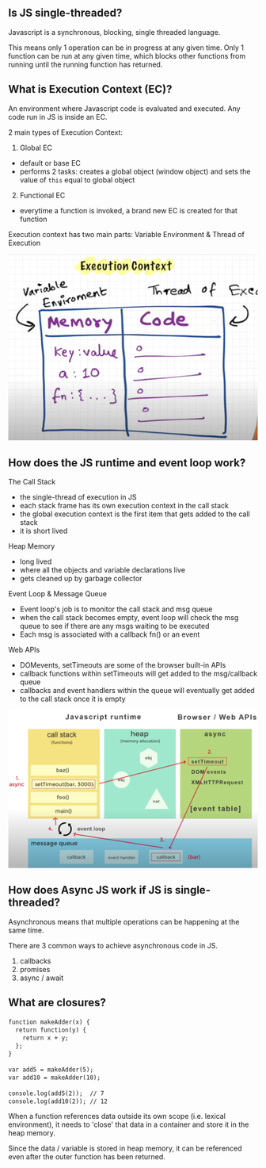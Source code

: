 ## Is JS single-threaded?

Javascript is a synchronous, blocking, single threaded language.

This means only 1 operation can be in progress at any given time. Only 1 function can be run at any given time, which blocks other functions from running until the running function has returned.

## What is Execution Context (EC)?

An environment where Javascript code is evaluated and executed. Any code run in JS is inside an EC.

2 main types of Execution Context:

1. Global EC

- default or base EC
- performs 2 tasks: creates a global object (window object) and sets the value of `this` equal to global object

2. Functional EC

- everytime a function is invoked, a brand new EC is created for that function

Execution context has two main parts: Variable Environment & Thread of Execution

![Execution Context](./assets/execution-context.png?raw=true)

## How does the JS runtime and event loop work?

The Call Stack

- the single-thread of execution in JS
- each stack frame has its own execution context in the call stack
- the global execution context is the first item that gets added to the call stack
- it is short lived

Heap Memory

- long lived
- where all the objects and variable declarations live
- gets cleaned up by garbage collector

Event Loop & Message Queue

- Event loop's job is to monitor the call stack and msg queue
- when the call stack becomes empty, event loop will check the msg queue to see if there are any msgs waiting to be executed
- Each msg is associated with a callback fn() or an event

Web APIs

- DOMevents, setTimeouts are some of the browser built-in APIs
- callback functions within setTimeouts will get added to the msg/callback queue
- callbacks and event handlers within the queue will eventually get added to the call stack once it is empty

![Runtime](./assets/JS-runtime.png?raw=true)

## How does Async JS work if JS is single-threaded?

Asynchronous means that multiple operations can be happening at the same time.

There are 3 common ways to achieve asynchronous code in JS.

1. callbacks
2. promises
3. async / await

## What are closures?

```
function makeAdder(x) {
  return function(y) {
    return x + y;
  };
}

var add5 = makeAdder(5);
var add10 = makeAdder(10);

console.log(add5(2));  // 7
console.log(add10(2)); // 12
```

When a function references data outside its own scope (i.e. lexical environment), it needs to 'close' that data in a container and store it in the heap memory.

Since the data / variable is stored in heap memory, it can be referenced even after the outer function has been returned.
